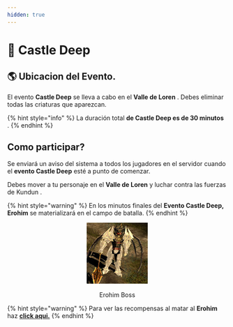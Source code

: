 ```yaml
---
hidden: true
---
```


# 🏰 Castle Deep

## 🌎 Ubicacion del Evento.

El evento **Castle Deep** se lleva a cabo en el **Valle de Loren** . Debes eliminar todas las criaturas que aparezcan.

{% hint style="info" %}
La duración total **de Castle Deep es de 30 minutos** .
{% endhint %}

## Como participar?

Se enviará un aviso del sistema a todos los jugadores en el servidor cuando el **evento Castle Deep** esté a punto de comenzar.

Debes mover a tu personaje en el **Valle de Loren** y luchar contra las fuerzas de Kundun .

{% hint style="warning" %}
En los minutos finales del **Evento Castle Deep, Erohim** se materializará en el campo de batalla.
{% endhint %}

<div align="center"><figure><img src="../.gitbook/assets/image (349).png" alt=""><figcaption><p>Erohim Boss</p></figcaption></figure></div>

{% hint style="warning" %}
Para ver las recompensas al matar al **Erohim** haz [**click aqui.**](boss-monsters/erohim.md)
{% endhint %}
